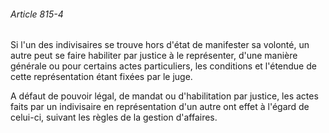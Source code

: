 ###### Article 815-4

Si l'un des indivisaires se trouve hors d'état de manifester sa volonté, un autre peut se faire habiliter par justice à le représenter, d'une manière générale ou pour certains actes particuliers, les conditions et l'étendue de cette représentation étant fixées par le juge.

A défaut de pouvoir légal, de mandat ou d'habilitation par justice, les actes faits par un indivisaire en représentation d'un autre ont effet à l'égard de celui-ci, suivant les règles de la gestion d'affaires.

